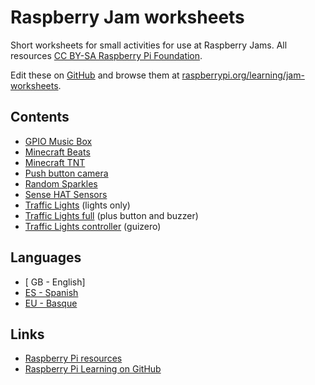 # Raspberry Jam worksheets

Short worksheets for small activities for use at Raspberry Jams. All resources [CC BY-SA Raspberry Pi Foundation](https://github.com/raspberrypilearning/jam-worksheets/blob/master/LICENCE.md).

Edit these on [GitHub](https://github.com/raspberrypilearning/jam-worksheets) and browse them at [raspberrypi.org/learning/jam-worksheets](https://www.raspberrypi.org/learning/jam-worksheets/).

## Contents

- [GPIO Music Box](gpio-music-box/README.md)
- [Minecraft Beats](minecraft-beats/README.md)
- [Minecraft TNT](minecraft-tnt/README.md)
- [Push button camera](push-button-camera/README.md)
- [Random Sparkles](random-sparkles/README.md)
- [Sense HAT Sensors](sense-hat-sensors/README.md)
- [Traffic Lights](traffic-lights/README.md) (lights only)
- [Traffic Lights full](traffic-lights-full/README.md) (plus button and buzzer)
- [Traffic Lights controller](traffic-lights-controller/README.md) (guizero)

## Languages

- [ GB - English]
- [ ES - Spanish](es/README.md)
- [ EU - Basque](eu/README.md)

## Links

- [Raspberry Pi resources](https://www.raspberrypi.org/resources/)
- [Raspberry Pi Learning on GitHub](https://github.com/raspberrypilearning)
